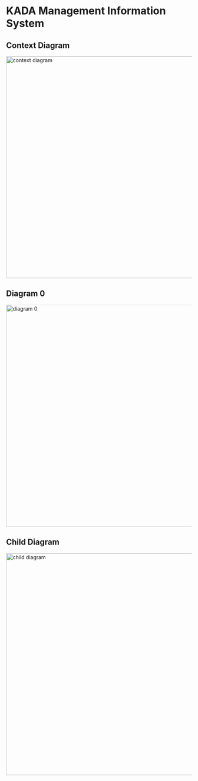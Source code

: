 # KADA Management Information System

## Context Diagram
<img src="https://github.com/Elijah0413/TechMedico_Project_SAD_20232024/assets/150232192/96c3c66f-7e7f-49e3-a59f-8182d1b0f1bc" alt="context diagram" width="600"/>

## Diagram 0
<img src="https://github.com/Elijah0413/TechMedico_Project_SAD_20232024/assets/150232192/63707555-6cd6-4117-8351-8af5b6d840d5" alt="diagram 0" width="600"/>

## Child Diagram
<img src="https://github.com/Elijah0413/TechMedico_Project_SAD_20232024/assets/150232192/46c12e41-9503-46f2-be57-a1180117968a" alt="child diagram" width="600"/>



